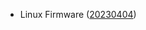 - Linux Firmware ([20230404](https://git.kernel.org/pub/scm/linux/kernel/git/firmware/linux-firmware.git/tag/?h=20230404))
